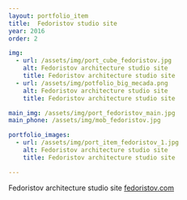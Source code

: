```yaml
---
layout: portfolio_item
title:  Fedoristov studio site
year: 2016
order: 2

img:
  - url: /assets/img/port_cube_fedoristov.jpg
    alt: Fedoristov architecture studio site
    title: Fedoristov architecture studio site
  - url: /assets/img/potfolio_big_mecada.png
    alt: Fedoristov architecture studio site
    title: Fedoristov architecture studio site

main_img: /assets/img/port_fedoristov_main.jpg
main_phone: /assets/img/mob_fedoristov.jpg

portfolio_images:
  - url: /assets/img/port_item_fedoristov_1.jpg
    alt: Fedoristov architecture studio site
    title: Fedoristov architecture studio site

---
```


Fedoristov architecture studio site
[fedoristov.com](http://www.fedoristov.com)
